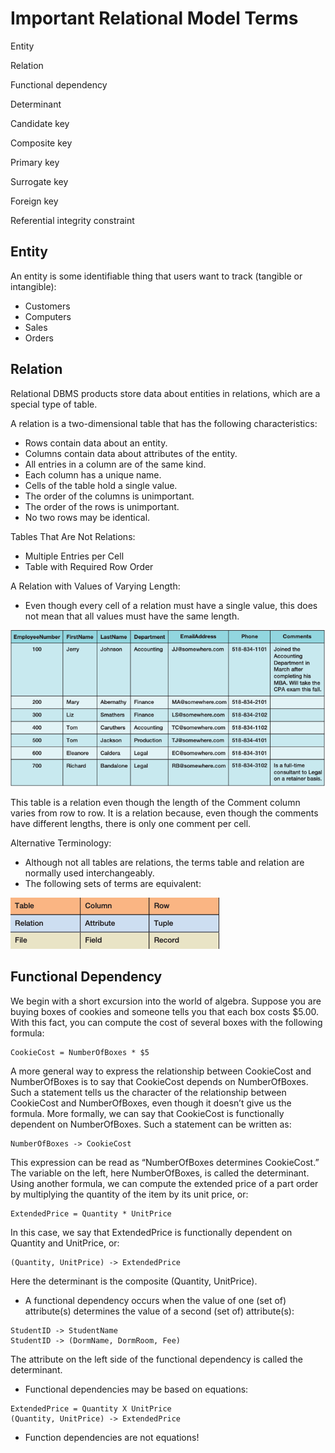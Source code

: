 # Important Relational Model Terms

Entity​

Relation​

Functional dependency​

Determinant​

Candidate key​

Composite key​

Primary key​

Surrogate key​

Foreign key​

Referential integrity constraint

## Entity

An entity is some identifiable thing that users want to track (tangible or intangible):​
- Customers​
- Computers​
- Sales​
- Orders

## Relation

Relational DBMS products store data about entities in relations, which are a special type of table.

A relation is a two-dimensional table that has the following characteristics:​
- Rows contain data about an entity.​
- Columns contain data about attributes of the entity.​
- All entries in a column are of the same kind.​
- Each column has a unique name.​
- Cells of the table hold a single value.​
- The order of the columns is unimportant.​
- The order of the rows is unimportant.​
- No two rows may be identical.

Tables That Are Not Relations:
- Multiple Entries per Cell
- Table with Required Row Order

A Relation with Values​ of Varying Length:
- Even though every cell of a relation must
have a single value, this does not mean that all values must have the same
length. 

![Relation with Values of Varying Length](/imgs/rvvl.png)

This table is a relation even though the length of the Comment column varies from row to row. It is a relation because, even though the comments have
different lengths, there is only one comment per cell.

Alternative Terminology:
- Although not all tables are relations, the terms table and relation are normally used interchangeably.​
- The following sets of terms are equivalent:

![Equivalent Terms](/imgs/att.png)

## Functional Dependency

We begin with a short excursion into the world of algebra. Suppose you are buying boxes of cookies and someone tells you that each box costs $5.00. With this fact, you can compute the cost of several boxes with the following formula:
```
CookieCost = NumberOfBoxes * $5
```
A more general way to express the relationship between CookieCost and NumberOfBoxes is to say that CookieCost depends on NumberOfBoxes. Such a statement tells us the character of the relationship between CookieCost and NumberOfBoxes, even though it doesn’t give us the formula. More formally, we can say that CookieCost is functionally dependent on NumberOfBoxes. Such a statement can be written as:
```
NumberOfBoxes -> CookieCost
```
This expression can be read as “NumberOfBoxes determines CookieCost.” The variable on the left, here NumberOfBoxes, is called the determinant. Using another formula, we can compute the extended price of a part order by multiplying the quantity of the item by its unit price, or:
```
ExtendedPrice = Quantity * UnitPrice
```
In this case, we say that ExtendedPrice is functionally dependent on Quantity and UnitPrice, or:
```
(Quantity, UnitPrice) -> ExtendedPrice
```
Here the determinant is the composite (Quantity, UnitPrice).

- A functional dependency occurs when the value of one (set of) attribute(s) determines the value of a second (set of) attribute(s): ​
```
StudentID -> StudentName​
StudentID -> (DormName, DormRoom, Fee)​
```
The attribute on the left side of the functional dependency is called the determinant.​

- Functional dependencies may be based on equations:​
```
ExtendedPrice = Quantity X UnitPrice​
(Quantity, UnitPrice) -> ExtendedPrice​
```
- Function dependencies are not equations!